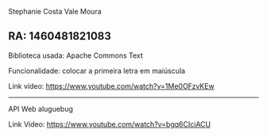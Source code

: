 Stephanie Costa Vale Moura

RA: 1460481821083
----------------------------------------------------------
Biblioteca usada: Apache Commons Text

Funcionalidade: colocar a primeira letra em maiúscula


Link vídeo: https://www.youtube.com/watch?v=1Me0OFzvKEw

----------------------------------------------------------

API Web aluguebug

Link Vídeo: https://www.youtube.com/watch?v=bgq6CIciACU
